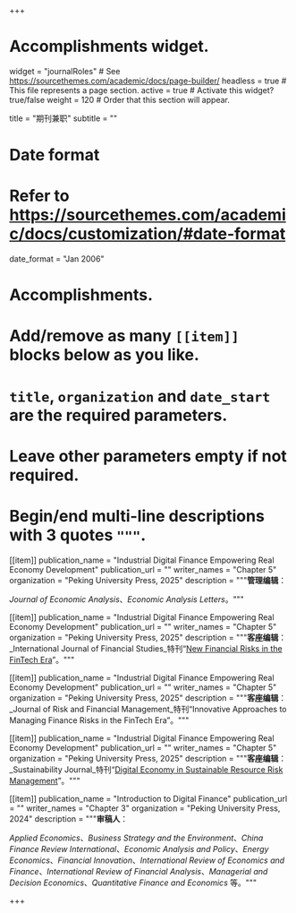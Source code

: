 +++
# Accomplishments widget.
widget = "journalRoles"  # See https://sourcethemes.com/academic/docs/page-builder/
headless = true  # This file represents a page section.
active = true  # Activate this widget? true/false
weight = 120  # Order that this section will appear.

title = "期刊兼职"
subtitle = ""

# Date format
#   Refer to https://sourcethemes.com/academic/docs/customization/#date-format
date_format = "Jan 2006"

# Accomplishments.
#   Add/remove as many `[[item]]` blocks below as you like.
#   `title`, `organization` and `date_start` are the required parameters.
#   Leave other parameters empty if not required.
#   Begin/end multi-line descriptions with 3 quotes `"""`.
 
[[item]]
  publication_name = "Industrial Digital Finance Empowering Real Economy Development"
  publication_url = ""
  writer_names = "Chapter 5"
  organization = "Peking University Press, 2025"
  description = """**管理编辑**：
  
  _Journal of Economic Analysis_、_Economic Analysis Letters_。"""

[[item]]
  publication_name = "Industrial Digital Finance Empowering Real Economy Development"
  publication_url = ""
  writer_names = "Chapter 5"
  organization = "Peking University Press, 2025"
  description = """**客座编辑**：
  _International Journal of Financial Studies_特刊“[New Financial Risks in the FinTech Era](https://www.mdpi.com/journal/ijfs/special_issues/319PDU0WQX)”。"""

[[item]]
  publication_name = "Industrial Digital Finance Empowering Real Economy Development"
  publication_url = ""
  writer_names = "Chapter 5"
  organization = "Peking University Press, 2025"
  description = """**客座编辑**：
  _Journal of Risk and Financial Management_特刊“Innovative Approaches to Managing Finance Risks in the FinTech Era”。"""

[[item]]
  publication_name = "Industrial Digital Finance Empowering Real Economy Development"
  publication_url = ""
  writer_names = "Chapter 5"
  organization = "Peking University Press, 2025"
  description = """**客座编辑**：
  _Sustainability Journal_特刊“[Digital Economy in Sustainable Resource Risk Management](https://www.mdpi.com/journal/sustainability/special_issues/7Y69M0U22D)”。"""

[[item]]
  publication_name = "Introduction to Digital Finance"
  publication_url = ""
  writer_names = "Chapter 3"
  organization = "Peking University Press, 2024"
  description = """**审稿人**：
  
  _Applied Economics_、_Business Strategy and the Environment_、_China Finance Review International_、_Economic Analysis and Policy_、_Energy Economics_、_Financial Innovation_、_International Review of Economics and Finance_、_International Review of Financial Analysis_、_Managerial and Decision Economics_、_Quantitative Finance and Economics_ 等。"""




+++


